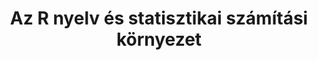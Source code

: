 ---
title: "Az R nyelv és statisztikai számítási környezet"
summary: 'Az R egy ingyenes, nyílt forráskódú statisztikai környezet, mely mindenféle statisztikai, sőt, általában adatfeldolgozási feladat megoldására kiválóan alkalmas, de különösen széleskörű a használata a biostatisztika terén.'
authors:
- Ferenci Tamás
tags:
  - R nyelv
  - Statisztika

publishDate: 2021-02-27T00:00:00
  
links:
  - name: 'Elektronikus jegyzet'
    url: 'https://tamas-ferenci.github.io/FerenciTamas_BevezetesAzRStatisztikaiProgramcsomagHasznalataba/'
  - name: 'PDF'
    url: 'https://tamas-ferenci.github.io/FerenciTamas_BevezetesAzRStatisztikaiProgramcsomagHasznalataba/FerenciTamas_BevezetesAzRStatisztikaiProgramcsomagHasznalataba.pdf'
  - name: 'EPUB'
    url: 'https://tamas-ferenci.github.io/FerenciTamas_BevezetesAzRStatisztikaiProgramcsomagHasznalataba/FerenciTamas_BevezetesAzRStatisztikaiProgramcsomagHasznalataba.epub'
  - name: 'Videó'
    url: 'https://www.youtube.com/@FerenciTamas/playlists?view=50&sort=dd&shelf_id=2'

slides: ""
weight: -100
---
